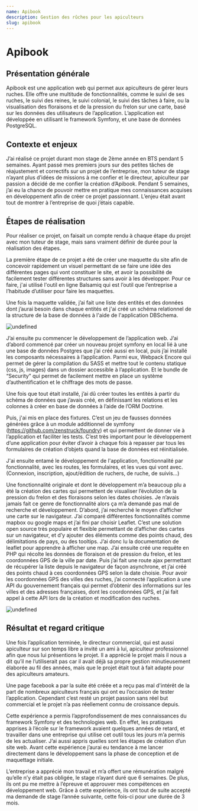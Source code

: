 ```yaml
---
name: Apibook
description: Gestion des rûches pour les apiculteurs
slug: apibook
---
```


# Apibook

## Présentation générale

Apibook est une application web qui permet aux apiculteurs de gérer leurs ruches. Elle offre une multitude de fonctionnalités, comme le suivi de ses ruches, le suivi des reines, le suivi colonial, le suivi des tâches à faire, ou la visualisation des floraisons et de la pression du frelon sur une carte, basé sur les données des utilisateurs de l’application. L’application est développée en utilisant le framework Symfony, et une base de données PostgreSQL.

## Contexte et enjeux

J’ai réalisé ce projet durant mon stage de 2ème année en BTS pendant 5 semaines. Ayant passé mes premiers jours sur des petites tâches de réajustement et correctifs sur un projet de l’entreprise, mon tuteur de stage n’ayant plus d’idées de missions à me confier et le directeur, apiculteur par passion a décidé de me confier la création d’Apibook. Pendant 5 semaines, j’ai eu la chance de pouvoir mettre en pratique mes connaissances acquises en développement afin de créer ce projet passionnant. L’enjeu était avant tout de montrer à l’entreprise de quoi j’étais capable.

## Étapes de réalisation

Pour réaliser ce projet, on faisait un compte rendu à chaque étape du projet avec mon tuteur de stage, mais sans vraiment définir de durée pour la réalisation des étapes.

La première étape de ce projet a été de créer une maquette du site afin de concevoir rapidement un visuel permettant de se faire une idée des différentes pages qui vont constituer le site, et avoir la possibilité de facilement tester différentes structures sans avoir à les développer. Pour ce faire, j'ai utilisé l'outil en ligne Balsamiq qui est l’outil que l’entreprise a l’habitude d’utiliser pour faire les maquettes.

Une fois la maquette validée, j’ai fait une liste des entités et des données dont j’aurai besoin dans chaque entités et j'ai créé un schéma relationnel de la structure de la base de données à l'aide de l'application DBSchema.

![undefined](https://lh7-rt.googleusercontent.com/docsz/AD_4nXdYhZi8c2rDOZH5ckw0zVNIwYblDK_xbChq9_7hOjlP0d-ecBF4VFx7tSoauADmt29Tq0Ni2iK-hRoTurLyxsQ69Tydi0X-XP1tzCpYLrtfvm916LnKSDxy1IRKt7TEhCJJnUgWSw?key=lyo5y9kRlNtOtrkWP5eqmA)

J’ai ensuite pu commencer le développement de l’application web. J’ai d’abord commencé par créer un nouveau projet symfony en local lié à une une base de données Postgres que j’ai créé aussi en local, puis j’ai installé les composants nécessaires à l’application. Parmi eux, Webpack Encore qui permet de gérer la compilation du SASS et mettre tout le contenu statique (css, js, images) dans un dossier accessible à l’application. Et le bundle de “Security” qui permet de facilement mettre en place un système d’authentification et le chiffrage des mots de passe.

Une fois que tout était installé, j’ai dû créer toutes les entités à partir du schéma de données que j’avais créé, en définissant les relations et les colonnes à créer en base de données à l’aide de l’ORM Doctrine.

Puis, j'ai mis en place des fixtures. C’est un jeu de fausses données générées grâce à un module additionnel de symfony (<https://github.com/zenstruck/foundry>) et qui permettent de donner vie à l’application et faciliter les tests. C’est très important pour le développement d’une application pour éviter d’avoir à chaque fois à repasser par tous les formulaires de création d’objets quand la base de données est réinitialisée.

J'ai ensuite entamé le développement de l'application, fonctionnalité par fonctionnalité, avec les routes, les formulaires, et les vues qui vont avec. (Connexion, inscription, ajout/édition de ruchers, de ruche, de suivis…)

Une fonctionnalité originale et dont le développement m’a beaucoup plu a été la création des cartes qui permettent de visualiser l’évolution de la pression du frelon et des floraisons selon les dates choisies. Je n’avais jamais fait ce genre de fonctionnalité alors ça m’a demandé pas mal de recherche et développement. D’abord, j’ai recherché le moyen d’afficher une carte sur le navigateur. J’ai comparé différentes fonctionnalités comme mapbox ou google maps et j’ai fini par choisir Leaflet. C’est une solution open source très populaire et flexible permettant de d’afficher des cartes sur un navigateur, et d’y ajouter des éléments comme des points chaud, des délimitations de pays, ou des tooltips. J’ai donc lu la documentation de leaflet pour apprendre à afficher une map. J’ai ensuite créé une requête en PHP qui récolte les données de floraison et de pression du frelon, et les coordonnées GPS de la ville par date. Puis j’ai fait une route ajax permettant de récupérer la liste depuis le navigateur de façon asynchrone, et j’ai créé des points chaud à ces coordonnées GPS selon la date choisie. Pour avoir les coordonnées GPS des villes des ruches, j’ai connecté l’application à une API du gouvernement français qui permet d’obtenir des informations sur les villes et des adresses françaises, dont les coordonnées GPS, et j’ai fait appel à cette API lors de la création et modification des ruches.

![undefined](https://lh7-rt.googleusercontent.com/docsz/AD_4nXfLoUEgfJeKsAVGxV9Xf94pnqa8K9p_Dzx-d6O2EkKKL7vk_z4B_1Z_mhEpE5Nw8je8kdTlnqTS8AxqVO5KkUUepsMKGlydN9ZTaDAYYX8exqE2QfJtwSebKVXZ0TEwqgsOIySU?key=lyo5y9kRlNtOtrkWP5eqmA)

## Résultat et regard critique

Une fois l’application terminée, le directeur commercial, qui est aussi apiculteur sur son temps libre a invité un ami à lui, apiculteur professionnel afin que nous lui présentions le projet. Il a apprécié le projet mais il nous a dit qu’il ne l’utiliserait pas car il avait déjà sa propre gestion minutieusement élaborée au fil des années, mais que le projet était tout à fait adapté pour des apiculteurs amateurs.

Une page facebook a par la suite été créée et a reçu pas mal d'intérêt de la part de nombreux apiculteurs français qui ont eu l’occasion de tester l’application. Cependant c’est resté un projet passion sans réel but commercial et le projet n’a pas réellement connu de croissance depuis.

Cette expérience a permis l’approfondissement de mes connaissances du framework Symfony et des technologies web. En effet, les pratiques apprises à l’école sur le framework avaient quelques années de retard, et travailler dans une entreprise qui utilise cet outil tous les jours m’a permis de les actualiser. J’ai aussi appris quelles sont les étapes de création d’un site web. Avant cette expérience j’aurai eu tendance à me lancer directement dans le développement sans la phase de conception et de maquettage initiale.

L’entreprise a apprécié mon travail et m’a offert une rémunération malgré qu’elle n’y était pas obligée, le stage n’ayant duré que 6 semaines. De plus, ils ont pu me mettre à l’épreuve et approuver mes compétences en développement web. Grâce à cette expérience, ils ont tout de suite accepté ma demande de stage l’année suivante, cette fois-ci pour une durée de 3 mois.
